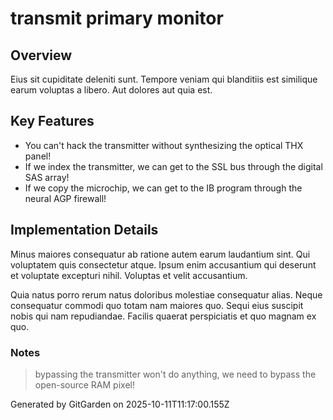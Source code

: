 # transmit primary monitor

## Overview
Eius sit cupiditate deleniti sunt. Tempore veniam qui blanditiis est similique earum voluptas a libero. Aut dolores aut quia est.

## Key Features
- You can't hack the transmitter without synthesizing the optical THX panel!
- If we index the transmitter, we can get to the SSL bus through the digital SAS array!
- If we copy the microchip, we can get to the IB program through the neural AGP firewall!

## Implementation Details
Minus maiores consequatur ab ratione autem earum laudantium sint. Qui voluptatem quis consectetur atque. Ipsum enim accusantium qui deserunt et voluptate excepturi nihil. Voluptas et velit accusantium.
 Quia natus porro rerum natus doloribus molestiae consequatur alias. Neque consequatur commodi quo totam nam maiores quo. Sequi eius suscipit nobis qui nam repudiandae. Facilis quaerat perspiciatis et quo magnam ex quo.

### Notes
> bypassing the transmitter won't do anything, we need to bypass the open-source RAM pixel!

Generated by GitGarden on 2025-10-11T11:17:00.155Z